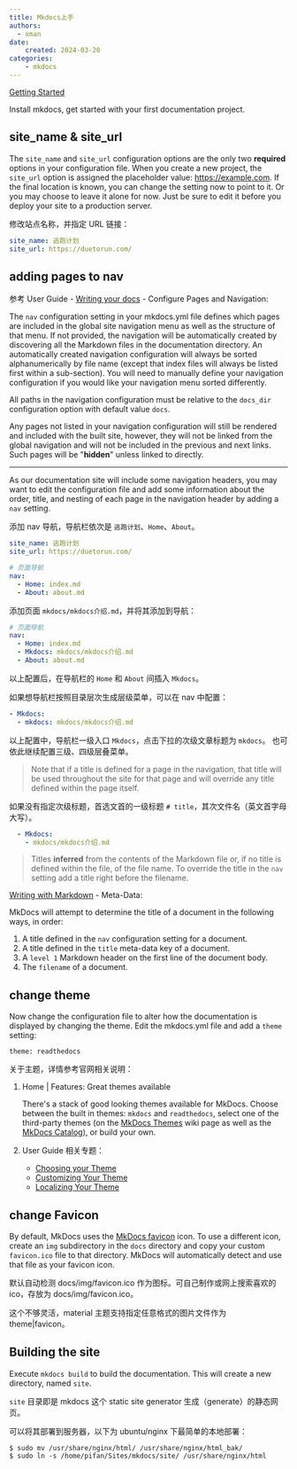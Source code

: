 ```yaml
---
title: Mkdocs上手
authors:
  - xman
date:
    created: 2024-03-20
categories:
    - mkdocs
---
```


[Getting Started](https://www.mkdocs.org/getting-started/)

Install mkdocs, get started with your first documentation project.

<!-- more -->

## site_name & site_url

The `site_name` and `site_url` configuration options are the only two **required** options in your configuration file. When you create a new project, the `site_url` option is assigned the placeholder value: https://example.com. If the final location is known, you can change the setting now to point to it. Or you may choose to leave it alone for now. Just be sure to edit it before you deploy your site to a production server.

修改站点名称，并指定 URL 链接：

```YAML
site_name: 逃跑计划
site_url: https://duetorun.com/
```

## adding pages to nav

参考 User Guide - [Writing your docs](https://www.mkdocs.org/user-guide/writing-your-docs/) - Configure Pages and Navigation:

The `nav` configuration setting in your mkdocs.yml file defines which pages are included in the global site navigation menu as well as the structure of that menu. If not provided, the navigation will be automatically created by discovering all the Markdown files in the documentation directory. An automatically created navigation configuration will always be sorted alphanumerically by file name (except that index files will always be listed first within a sub-section). You will need to manually define your navigation configuration if you would like your navigation menu sorted differently.

All paths in the navigation configuration must be relative to the `docs_dir` configuration option with default value `docs`.

Any pages not listed in your navigation configuration will still be rendered and included with the built site, however, they will not be linked from the global navigation and will not be included in the previous and next links. Such pages will be "**hidden**" unless linked to directly.

---

As our documentation site will include some navigation headers, you may want to edit the configuration file and add some information about the order, title, and nesting of each page in the navigation header by adding a `nav` setting.

添加 nav 导航，导航栏依次是 `逃跑计划`、`Home`、`About`。

```YAML
site_name: 逃跑计划
site_url: https://duetorun.com/

# 页面导航
nav:
  - Home: index.md
  - About: about.md
```

添加页面 `mkdocs/mkdocs介绍.md`，并将其添加到导航：

```YAML
# 页面导航
nav:
  - Home: index.md
  - Mkdocs: mkdocs/mkdocs介绍.md
  - About: about.md
```

以上配置后，在导航栏的 `Home` 和 `About` 间插入 `Mkdocs`。

如果想导航栏按照目录层次生成层级菜单，可以在 nav 中配置：

```YAML
- Mkdocs:
  - mkdocs: mkdocs/mkdocs介绍.md
```

以上配置中，导航栏一级入口 `Mkdocs`，点击下拉的次级文章标题为 `mkdocs`。
也可依此继续配置三级、四级层叠菜单。

> Note that if a title is defined for a page in the navigation, that title will be used throughout the site for that page and will override any title defined within the page itself.

如果没有指定次级标题，首选文首的一级标题 `# title`，其次文件名（英文首字母大写）。

```YAML
  - Mkdocs:
    - mkdocs/mkdocs介绍.md
```

> Titles **inferred** from the contents of the Markdown file or, if no title is defined within the file, of the file name. To override the title in the `nav` setting add a title right before the filename.

[Writing with Markdown](https://www.mkdocs.org/user-guide/writing-your-docs/#writing-with-markdown) - Meta-Data:

MkDocs will attempt to determine the title of a document in the following ways, in order:

1. A title defined in the `nav` configuration setting for a document.
2. A title defined in the `title` meta-data key of a document.
3. A `level 1` Markdown header on the first line of the document body.
4. The `filename` of a document.

## change theme

Now change the configuration file to alter how the documentation is displayed by changing the theme. Edit the mkdocs.yml file and add a `theme` setting:

```
theme: readthedocs
```

关于主题，详情参考官网相关说明：

1. Home | Features: Great themes available

    There's a stack of good looking themes available for MkDocs. Choose between the built in themes: `mkdocs` and `readthedocs`, select one of the third-party themes (on the [MkDocs Themes](https://github.com/mkdocs/mkdocs/wiki/MkDocs-Themes) wiki page as well as the [MkDocs Catalog](https://github.com/mkdocs/catalog#-theming)), or build your own.

1. User Guide 相关专题：

    - [Choosing your Theme](https://www.mkdocs.org/user-guide/choosing-your-theme/)
    - [Customizing Your Theme](https://www.mkdocs.org/user-guide/customizing-your-theme/)
    - [Localizing Your Theme](https://www.mkdocs.org/user-guide/localizing-your-theme/)

## change Favicon

By default, MkDocs uses the [MkDocs favicon](https://www.mkdocs.org/img/favicon.ico) icon. To use a different icon, create an `img` subdirectory in the `docs` directory and copy your custom `favicon.ico` file to that directory. MkDocs will automatically detect and use that file as your favicon icon.

默认自动检测 docs/img/favicon.ico 作为图标。可自己制作或网上搜索喜欢的ico，存放为 docs/img/favicon.ico。

这个不够灵活，material 主题支持指定任意格式的图片文件作为 theme|favicon。

## Building the site

Execute `mkdocs build` to build the documentation.
This will create a new directory, named `site`.

`site` 目录即是 mkdocs 这个 static site generator 生成（generate）的静态网页。

可以将其部署到服务器，以下为 ubuntu/nginx 下最简单的本地部署：

```Shell
$ sudo mv /usr/share/nginx/html/ /usr/share/nginx/html_bak/
$ sudo ln -s /home/pifan/Sites/mkdocs/site/ /usr/share/nginx/html
```
